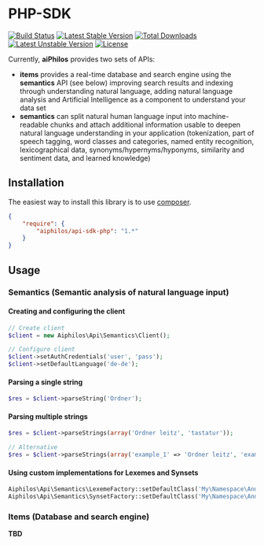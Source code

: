 # PHP-SDK

[![Build Status](https://travis-ci.org/aiphilos/api-sdk-php.svg?branch=master)](https://travis-ci.org/aiphilos/api-sdk-php) [![Latest Stable Version](https://poser.pugx.org/aiphilos/api-sdk-php/v/stable)](https://packagist.org/packages/aiphilos/api-sdk-php) [![Total Downloads](https://poser.pugx.org/aiphilos/api-sdk-php/downloads)](https://packagist.org/packages/aiphilos/api-sdk-php) [![Latest Unstable Version](https://poser.pugx.org/aiphilos/api-sdk-php/v/unstable)](https://packagist.org/packages/aiphilos/api-sdk-php) [![License](https://poser.pugx.org/aiphilos/api-sdk-php/license)](https://packagist.org/packages/aiphilos/api-sdk-php)

Currently, **aiPhilos** provides two sets of APIs:
- **items** provides a real-time database and search engine using the **semantics** API (see below) improving search results and indexing through understanding natural language, adding natural language analysis and Artificial Intelligence as a component to understand your data set
- **semantics** can split natural human language input into machine-readable chunks and attach additional information usable to deepen natural language understanding in your application (tokenization, part of speech tagging, word classes and categories, named entity recognition, lexicographical data, synonyms/hypernyms/hyponyms, similarity and sentiment data, and learned knowledge)

## Installation
The easiest way to install this library is to use [composer](https://getcomposer.org/).

```json
{
    "require": {
        "aiphilos/api-sdk-php": "1.*"
    }
}
```

## Usage
### Semantics (Semantic analysis of natural language input)

#### Creating and configuring the client
```php
// Create client
$client = new Aiphilos\Api\Semantics\Client();

// Configure client
$client->setAuthCredentials('user', 'pass');
$client->setDefaultLanguage('de-de');
```

#### Parsing a single string
```php
$res = $client->parseString('Ordner');
```

#### Parsing multiple strings
```php
$res = $client->parseStrings(array('Ordner leitz', 'tastatur'));

// Alternative
$res = $client->parseStrings(array('example_1' => 'Ordner leitz', 'example_2' => 'tastatur'));
```

#### Using custom implementations for Lexemes and Synsets
```php
Aiphilos\Api\Semantics\LexemeFactory::setDefaultClass('My\Namespace\And\Classname'); // Instance of Aiphilos\Api\Semantics\LexemeInterface
Aiphilos\Api\Semantics\SynsetFactory::setDefaultClass('My\Namespace\And\Classname'); // Instance of Aiphilos\Api\Semantics\SynsetInterface
```

### Items (Database and search engine)
**TBD**